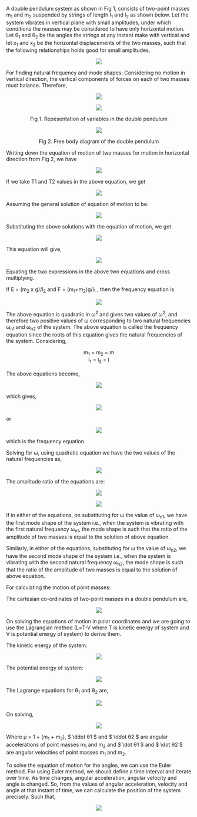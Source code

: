 A double pendulum system as shown in Fig 1, consists of two-point masses m<sub>1</sub> and m<sub>2</sub> suspended by strings of length l<sub>1</sub> and l<sub>2</sub> as shown below. Let the system vibrates in vertical plane with small amplitudes, under which conditions the masses may be considered to have only horizontal motion. Let θ<sub>1</sub> and θ<sub>2</sub> be the angles the strings at any instant make with vertical and let x<sub>1</sub> and x<sub>2</sub> be the horizontal displacements of the two masses, such that the following relationships holds good for small amplitudes.
<center>

![](images/1.png)
</center>

For finding natural frequency and mode shapes:
Considering no motion in vertical direction, the vertical components of forces on each of two masses must balance. Therefore,
<center>

![](images/2.png)


![](images/3.png)

Fig 1. Repesentation of variables in the double pendulum

![](images/5.png)

Fig 2. Free body diagram of the double pendulum
</center>

Writing down the equation of motion of two masses for motion in horizontal direction from Fig 2, we have
<center>

![](images/4.png)
</center>

If we take T1 and T2 values in the above equation, we get

<center>

![](images/6.png)

</center>

Assuming the general solution of equation of motion to be:

<center>

![](images/7.png)

</center>

Substituting the above solutions with the equation of motion, we get

<center>

![](images/8.png)

</center>

This equation will give,
<center>

![](images/9.png)

</center>

Equating the two expressions in the above two equations and cross multiplying.

If E = (m<sub>2</sub> x g)/l<sub>2</sub> and F = (m<sub>1</sub>+m<sub>2</sub>)g/l<sub>1</sub> , then the frequency equation is

<center>

![](images/10.png)

</center>

The above equation is quadratic in &omega;<sup>2</sup> and gives two values of &omega;<sup>2</sup>, and therefore two positive values of &omega; corresponding to two natural frequencies &omega;<sub>n1</sub> and &omega;<sub>n2</sub> of the system. The above equation is called the frequency equation since the roots of this equation gives the natural frequencies of the system.
Considering,
<center> m<sub>1</sub> = m<sub>2</sub> = m
<br>l<sub>1</sub> = l<sub>2</sub> = l
</center>
<br>
The above equations become,
<center>

![](images/11.png)
</center>

which gives,

<center>

![](images/12.png)

</center>
or
<center>

![](images/13.png)

</center>
which is the frequency equation.

Solving for &omega;, using quadratic equation we have the two values of the natural frequencies as,
<center>

![](images/14.png)

</center>

The amplitude ratio of the equations are:
<center>

![](images/15.png)

![](images/16.png)
</center>

If in either of the equations, on substituting for &omega; the value of &omega;<sub>n1</sub>, we have the first mode shape of the system i.e., when the system is vibrating with the first natural frequency &omega;<sub>n1</sub>, the mode shape is such that the ratio of the amplitude of two masses is equal to the solution of above equation.

Similarly, in either of the equations, substituting for &omega; the value of &omega;<sub>n2</sub>, we have the second mode shape of the system i.e., when the system is vibrating with the second natural frequency &omega;<sub>n2</sub>, the mode shape is such that the ratio of the amplitude of two masses is equal to the solution of above equation.

For calculating the motion of point masses:

The cartesian co-ordinates of two-point masses in a double pendulum are,

<center>

![](images/17.png)

</center>

On solving the equations of motion in polar coordinates and we are going to use the Lagrangian method (L=T-V where T is kinetic energy of system and V is potential energy of system) to derive them. 

The kinetic energy of the system:

<center>

![](images/18.png)

</center>

The potential energy of system:
<center>

![](images/19.png)

</center>

The Lagrange equations for &theta;<sub>1</sub> and &theta;<sub>2</sub> are,
<center>

![](images/21.png)

</center>

On solving,
<center>

![](images/20.png)

</center>

Where &mu; = 1 + (m<sub>1</sub> + m<sub>2</sub>), $ \ddot θ1 $ and $ \ddot θ2 $ are angular accelerations of point masses m<sub>1</sub> and m<sub>2</sub> and $ \dot θ1 $ and $ \dot θ2 $ are angular velocities of point masses m<sub>1</sub> and m<sub>2</sub>.

To solve the equation of motion for the angles, we can use the Euler method. For using Euler method, we should define a time interval and iterate over time. As time changes, angular acceleration, angular velocity and angle is changed. So, from the values of angular acceleration, velocity and angle at that instant of time, we can calculate the position of the system precisely. 
Such that,
<center>

![](images/22.png)

</center>
